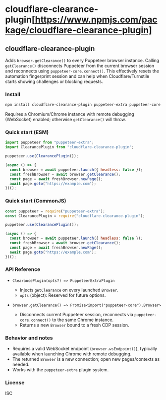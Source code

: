 # cloudflare-clearance-plugin[https://www.npmjs.com/package/cloudflare-clearance-plugin]
## cloudflare-clearance-plugin

Adds `browser.getClearance()` to every Puppeteer browser instance. Calling `getClearance()` disconnects Puppeteer from the current browser session and reconnects using `puppeteer-core.connect()`. This effectively resets the automation fingerprint session and can help when Cloudflare/Turnstile starts showing challenges or blocking requests.

### Install

```bash
npm install cloudflare-clearance-plugin puppeteer-extra puppeteer-core
```

Requires a Chromium/Chrome instance with remote debugging (WebSocket) enabled; otherwise `getClearance()` will throw.

### Quick start (ESM)

```js
import puppeteer from "puppeteer-extra";
import ClearancePlugin from "cloudflare-clearance-plugin";

puppeteer.use(ClearancePlugin());

(async () => {
  const browser = await puppeteer.launch({ headless: false });
  const freshBrowser = await browser.getClearance();
  const page = await freshBrowser.newPage();
  await page.goto("https://example.com");
})();
```

### Quick start (CommonJS)

```js
const puppeteer = require("puppeteer-extra");
const ClearancePlugin = require("cloudflare-clearance-plugin");

puppeteer.use(ClearancePlugin());

(async () => {
  const browser = await puppeteer.launch({ headless: false });
  const freshBrowser = await browser.getClearance();
  const page = await freshBrowser.newPage();
  await page.goto("https://example.com");
})();
```

### API Reference

- `ClearancePlugin(opts?) => PuppeteerExtraPlugin`
  - Injects `getClearance` on every launched `Browser`.
  - `opts` (object): Reserved for future options.

- `browser.getClearance() => Promise<import("puppeteer-core").Browser>`
  - Disconnects current Puppeteer session, reconnects via `puppeteer-core.connect()` to the same Chrome instance.
  - Returns a new `Browser` bound to a fresh CDP session.

### Behavior and notes

- Requires a valid WebSocket endpoint (`browser.wsEndpoint()`), typically available when launching Chrome with remote debugging.
- The returned `Browser` is a new connection; open new pages/contexts as needed.
- Works with the `puppeteer-extra` plugin system.

### License

ISC

